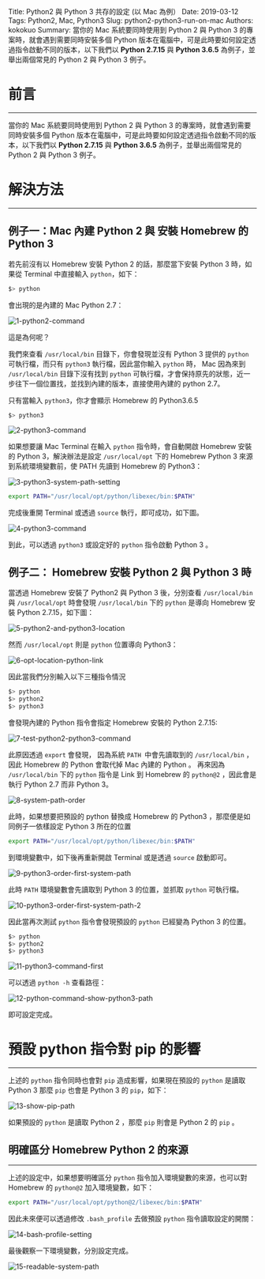 Title: Python2 與 Python 3 共存的設定 (以 Mac 為例）
Date: 2019-03-12
Tags: Python2, Mac, Python3
Slug: python2-python3-run-on-mac
Authors: kokokuo
Summary: 當你的 Mac 系統要同時使用到 Python 2 與 Python 3 的專案時，就會遇到需要同時安裝多個 Python 版本在電腦中，可是此時要如何設定透過指令啟動不同的版本，以下我們以 **Python 2.7.15** 與 **Python 3.6.5** 為例子，並舉出兩個常見的 Python 2 與 Python 3 例子。


# 前言
---
當你的 Mac 系統要同時使用到 Python 2 與 Python 3 的專案時，就會遇到需要同時安裝多個 Python 版本在電腦中，可是此時要如何設定透過指令啟動不同的版本，以下我們以 **Python 2.7.15** 與 **Python 3.6.5** 為例子，並舉出兩個常見的 Python 2 與 Python 3 例子。


# 解決方法
---
## 例子一：Mac 內建 Python 2 與 安裝 Homebrew 的 Python 3 

若先前沒有以 Homebrew 安裝 Python 2 的話，那麼當下安裝 Python 3 時，如果從 Terminal 中直接輸入 `python`，如下：

```bash
$> python 
```

會出現的是內建的 Mac Python 2.7：

![1-python2-command](../images/20190312-python2-python3-run-on-mac/1-python2-command.png)


這是為何呢？

我們來查看 `/usr/local/bin` 目錄下，你會發現並沒有  Python 3 提供的  `python` 可執行檔，而只有 `python3` 執行檔，因此當你輸入 `python` 時， Mac 因為來到 `/usr/local/bin` 目錄下沒有找到 `python` 可執行檔，才會保持原先的狀態，近一步往下一個位置找，並找到內建的版本，直接使用內建的 python 2.7。

只有當輸入 `python3`，你才會顯示 Homebrew 的 Python3.6.5

```bash
$> python3
```

![2-python3-command](../images/20190312-python2-python3-run-on-mac/2-python3-command.png)

如果想要讓 Mac Terminal 在輸入 `python` 指令時，會自動開啟 Homebrew 安裝的 Python 3，解決辦法是設定 `/usr/local/opt` 下的 Homebrew Python 3 來源到系統環境變數前，使 PATH 先讀到 Homebrew 的 Python3：

![3-python3-system-path-setting](../images/20190312-python2-python3-run-on-mac/3-python3-system-path-setting.png)

```bash
export PATH="/usr/local/opt/python/libexec/bin:$PATH"
```

完成後重開 Terminal 或透過 `source` 執行，即可成功，如下圖。

![4-python3-command](../images/20190312-python2-python3-run-on-mac/4-python3-command.png)

到此，可以透過 `python3` 或設定好的 `python` 指令啟動 Python 3 。

## 例子二： Homebrew 安裝 Python 2 與 Python 3 時

當透過 Homebrew 安裝了 Python2 與 Python 3 後，分別查看 `/usr/local/bin` 與 `/usr/local/opt` 時會發現 `/usr/local/bin` 下的 `python` 是導向 Homebrew 安裝 Python 2.7.15，如下圖：

![5-python2-and-python3-location](../images/20190312-python2-python3-run-on-mac/5-python2-and-python3-location.png)

然而 `/usr/local/opt` 則是 `python` 位置導向 Python3：

![6-opt-location-python-link](../images/20190312-python2-python3-run-on-mac/6-opt-location-python-link.png)

因此當我們分別輸入以下三種指令情況

```bash
$> python
$> python2
$> python3
```

會發現內建的 Python 指令會指定 Homebrew 安裝的 Python 2.7.15:

![7-test-python2-python3-command](../images/20190312-python2-python3-run-on-mac/7-test-python2-python3-command.png)

此原因透過 `export` 會發現， 因為系統 `PATH `中會先讀取到的 `/usr/local/bin` ，因此 Homebrew 的 Python 會取代掉 Mac 內建的 Python 。
再來因為  `/usr/local/bin` 下的 `python` 指令是 Link 到 Homebrew 的 `python@2` ，因此會是執行 Python 2.7 而非 Python 3。

![8-system-path-order](../images/20190312-python2-python3-run-on-mac/8-system-path-order.png)

此時，如果想要把預設的 python 替換成 Homebrew 的 Python3 ，那麼便是如同例子一依樣設定 Python 3 所在的位置 

```bash
export PATH="/usr/local/opt/python/libexec/bin:$PATH"
```

到環境變數中，如下後再重新開啟 Terminal 或是透過 `source` 啟動即可。

![9-python3-order-first-system-path](../images/20190312-python2-python3-run-on-mac/9-python3-order-first-system-path.png)

此時 `PATH` 環境變數會先讀取到 Python 3 的位置，並抓取 `python` 可執行檔。

![10-python3-order-first-system-path-2](../images/20190312-python2-python3-run-on-mac/10-python3-order-first-system-path-2.png)

因此當再次測試 `python` 指令會發現預設的 `python` 已經變為 Python 3 的位置。

```bash
$> python
$> python2
$> python3
```

![11-python3-command-first](../images/20190312-python2-python3-run-on-mac/11-python3-command-first.png)

可以透過 `python -h` 查看路徑：

![12-python-command-show-python3-path](../images/20190312-python2-python3-run-on-mac/12-python-command-show-python3-path.png)

即可設定完成。

# 預設 python 指令對 pip 的影響
---
上述的 `python` 指令同時也會對 `pip` 造成影響，如果現在預設的 `python` 是讀取 Python 3 那麼 `pip` 也會是 Python 3 的 `pip`，如下：

![13-show-pip-path](../images/20190312-python2-python3-run-on-mac/13-show-pip-path.png)

如果預設的 `python` 是讀取 Python 2 ，那麼 `pip` 則會是 Python 2 的 `pip` 。

## 明確區分 Homebrew Python 2 的來源
---
上述的設定中，如果想要明確區分  `python` 指令加入環境變數的來源，也可以對 Homebrew 的 `python@2` 加入環境變數，如下：

```bash
export PATH="/usr/local/opt/python@2/libexec/bin:$PATH"
```

因此未來便可以透過修改 `.bash_profile` 去做預設 `python` 指令讀取設定的開關：

![14-bash-profile-setting](../images/20190312-python2-python3-run-on-mac/14-bash-profile-setting.png)

最後觀察一下環境變數，分別設定完成。

![15-readable-system-path](../images/20190312-python2-python3-run-on-mac/15-readable-system-path.png)

